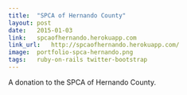 ```yaml
---
title:	"SPCA of Hernando County"
layout:	post
date:	2015-01-03
link:	spcaofhernando.herokuapp.com
link_url:	http://spcaofhernando.herokuapp.com/
image:	portfolio-spca-hernando.png
tags:	ruby-on-rails twitter-bootstrap
---
```

A donation to the SPCA of Hernando County.